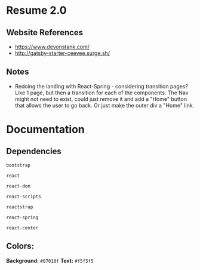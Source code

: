 # Resume 2.0

## Website References

* https://www.devonstank.com/
* http://gatsby-starter-ceevee.surge.sh/

## Notes

* Redoing the landing with React-Spring - considering transition pages? Like 1 page, but then a transition for each of the components. The Nav might not need to exist, could just remove it and add a "Home" button that allows the user to go back. Or just make the outer div a "Home" link.

# Documentation

## Dependencies

`bootstrap`

`react`

`react-dom`

`react-scripts`

`reactstrap`

`react-spring`

`react-center`

## Colors:

**Background:** `#07010f`
**Text:** `#f5f5f5`
